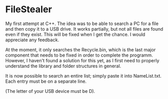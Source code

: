 # FileStealer
My first attempt at C++.
The idea was to be able to search a PC for a file and then copy it to a USB drive. It works partially, but not all files are found even if they exist. This will be fixed when I get the chance. I would appreciate any feedback. 

At the moment, it only searches the Recycle.bin, which is the last major component that needs to be fixed in order to complete the programm. 
However, I haven't found a solution for this yet, as I first need to properly understand the library and folder structures in general.

It is now possible to search an entire list; simply paste it into NameList.txt. Each entry must be on a separate line.

(The letter of your USB device must be D).
